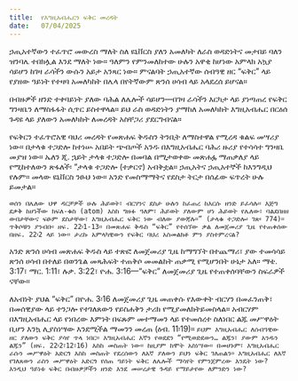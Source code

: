 ```yaml
---
title:  የእግዚአብሔርን ፍቅር መረዳት
date:   07/04/2025
---
```


ኃጢአተኛውን ተፈጥሮ መውረስ ማለት ስለ ዩኒቨርስ ያለን አመለካት ለራስ ወዳድነትና መታበይ ባለን ዝንባሌ ተበክሏል እንደ ማለት ነው። ዓለምን የምንመለከተው ሁሉን አዋቂ ከሆነው አምላክ አኳያ ሳይሆን ከገዛ ራሳችን ውሱን አይታ አንጻር ነው። ምናልባት ኃጢአተኛው ሰብዓዊ ዘር “ፍቅር” ላይ የያዘው ዓይነት የተዛባ አመለካከት በሌላ በየትኛውም ጽንሰ ሀሳብ ላይ አላደረሰ ይሆናል።

በብዙዎች ዘንድ ተቀባይነት ያለው ባሕል ለሌሎች ሳይሆን—በገዛ ራሳችን እርካታ ላይ ያነጣጠረ የፍቅር ግንዛቤን ለማስፋፋት ሲጥር ይስተዋላል። ይህ ራስ ወዳድነትን ያማከለ አመለካከት እግዚአብሔር በርዕሰ ጉዳዩ ላይ ያለውን አመለካከት ለመረዳት አስቸጋሪ ያደርግብናል።

የፍቅርን ተፈጥሮአዊ ባህሪ መረዳት የመጽሐፍ ቅዱስን ትንቢት ለማስተዋል የሚረዳ ቁልፍ መሣሪያ ነው። በታላቁ ተጋድሎ ከተነሡ አበይት ጭብጦች አንዱ በእግዚአብሔር ባሕሪ ዙሪያ የተሳሳተ ግንዛቤ መያዝ ነው። ኤለን ጂ. ኋይት ታላቁ ተጋድሎ በመባል በሚታወቀው መጽሐፏ ማጠቃለያ ላይ የሚከተለውን ጽፋለች፡ “ታላቁ ተጋድሎ (ተቃርኖ) አብቅቷል። ኃጢአትና ኃጢአተኞች ከእንግዲህ የሉም። መላው ዩኒቨርስ ንፁህ ነው። አንድ የመስማማትና የደስታ ትርታ በሰፊው ፍጥረት ሁሉ ይመታል።

`ወሰን በሌለው ህዋ ዳርቻዎች ሁሉ ሕይወት፣ ብርሃንና ደስታ ሁሉን ከፈጠረ ከእርሱ ዘንድ ይፈሳሉ። እጅግ ደቃቅ ከሆነችው ክፍለ-ቁስ (atom) እስከ ግዙፉ ዓለም፣ ሕይወት ያለውም ሆነ ሕይወት የሌለው፣ ባልደበዘዘ ውበታቸውና ፍፁም ደስታቸው፣ እግዚአብሔር ፍቅር ነው ብለው ያውጃሉ።” (ታላቁ ተጋድሎ፡ ገጽ፡ 774)። ጥቅሶቹን ያንብቡ፡ ዘፍ. 22፡1-13። በመጽሐፍ ቅዱስ “ፍቅር” የተሰኘው ቃል ለመጀመሪያ ጊዜ የተጠቀሰው በዘፍ. 22፡2 ላይ ነው። ታሪኩ አምላካዊውን የፍቅር ባህሪ አስመልክቶ ምን ያስተምረናል?`


አንድ ጽንሰ ሀሳብ መጽሐፍ ቅዱስ ላይ ተጽፎ ለመጀመሪያ ጊዜ ከማግኘት በተጨማሪ፣ ያው ተመሳሳይ ጽንሰ ሀሳብ በተለይ በወንጌል መጻሕፍት ተጠቅሶ መመልከት ጠቃሚ የሚሆንበት ሁኔታ አለ። ማቴ. 3:17፣ ማር. 1:11፣ ሉቃ. 3:22፣ ዮሐ. 3:16—“ፍቅር” ለመጀመሪያ ጊዜ የተጠቀሰባቸውን ስፍራዎች ናቸው።

ለአብነት ያህል “ፍቅር” በዮሐ. 3፡16 ለመጀመሪያ ጊዜ መጠቀሱ የእውቀት ብርሃን በመፈንጠቅ፣ በመሰዊያው ላይ ተንጋሎ የተገለጸውን የይስሐቅን ታሪክ የሚያመለክትይመስላል። አብርሃም በእግዚአብሔር ላይ የነበረው እምነት በፍጹም መተማመን ላይ የተመሰረተ ስለነበር ልጁ መሥዋዕት ቢሆን እንኳ ሊያስነሣው እንደሚችል ማመንን መረጠ (ዕብ. 11፡19)። `ይህም እግዚአብሔር ለሰብዓዊው ዘር ያለውን ፍቅር ያሳየ ጥላ ነበር። እግዚአብሔር እኛን የወደደን “የሚወድደውን… ልጁን፣ ያውም አንዱን ልጁን” (ዘፍ. 22፡2፣12፣16) እስከ መስጠት ነው። ከዚያም ከሞት አስነሣው። በመሆኑም፣ እግዚአብሔር ራሱን መሥዋዕት አድርጎ እስከ መስጠት የደረሰውን ለአኛ ያለውን ይህን ፍቅር ገለጠልን። እግዚአብሔር ለእኛ የገለጸውን ራስን መሥዋዕት አድርጎ የሰጠ ዓይነት ፍቅር ለሌሎች ማሳየት የምንጀምረው እንዴት ነው? እንዲህ ዓይነቱ ፍቅር በብዙዎቻችን ዘንድ እንደ መሠረታዊ ጉዳይ የማይታየው ለምንድን ነው?`